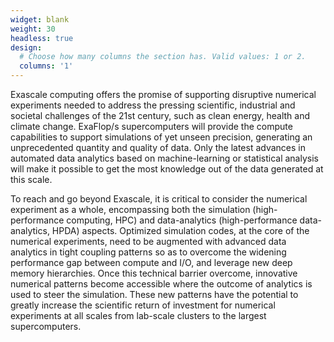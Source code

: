 ```yaml
---
widget: blank
weight: 30
headless: true
design:
  # Choose how many columns the section has. Valid values: 1 or 2.
  columns: '1'
---
```


Exascale computing offers the promise of supporting disruptive numerical experiments needed to address the pressing scientific, industrial and societal challenges of the 21st century, such as clean energy, health and climate change.
ExaFlop/s supercomputers will provide the compute capabilities to support simulations of yet unseen precision, generating an unprecedented quantity and quality of data.
Only the latest advances in automated data analytics based on machine-learning or statistical analysis will make it possible to get the most knowledge out of the data generated at this scale.

To reach and go beyond Exascale, it is critical to consider the numerical experiment as a whole, encompassing both the simulation (high-performance computing, HPC) and data-analytics (high-performance data-analytics, HPDA) aspects.
Optimized simulation codes, at the core of the numerical experiments, need to be augmented  with  advanced data analytics in tight coupling patterns so as to overcome the widening performance gap between compute and I/O, and leverage new  deep memory hierarchies.
Once this technical barrier overcome, innovative numerical  patterns become accessible where the outcome of analytics is used to steer the simulation.
These new patterns have the potential to greatly increase the scientific return of investment for numerical experiments at all scales from lab-scale clusters to the largest supercomputers.
